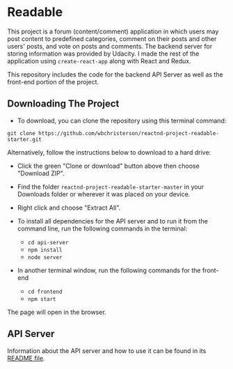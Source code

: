 # Readable

This project is a forum (content/comment) application in which users may post content to predefined categories, comment on their posts and other users' posts, and vote on posts and comments. The backend server for storing information was provided by Udacity. I made the rest of the application using `create-react-app` along with React and Redux.

This repository includes the code for the backend API Server as well as the front-end portion of the project.

## Downloading The Project

* To download, you can clone the repository using this terminal command:
```
git clone https://github.com/wbchristerson/reactnd-project-readable-starter.git
```

Alternatively, follow the instructions below to download to a hard drive:
* Click the green "Clone or download" button above then choose "Download ZIP".
* Find the folder `reactnd-project-readable-starter-master` in your Downloads folder or wherever it was placed on your device.
* Right click and choose "Extract All".

* To install all dependencies for the API server and to run it from the command line, run the following commands in the terminal:
    - `cd api-server`
    - `npm install`
    - `node server`
* In another terminal window, run the following commands for the front-end
    - `cd frontend`
    - `npm start`

The page will open in the browser.

## API Server

Information about the API server and how to use it can be found in its [README file](api-server/README.md).
